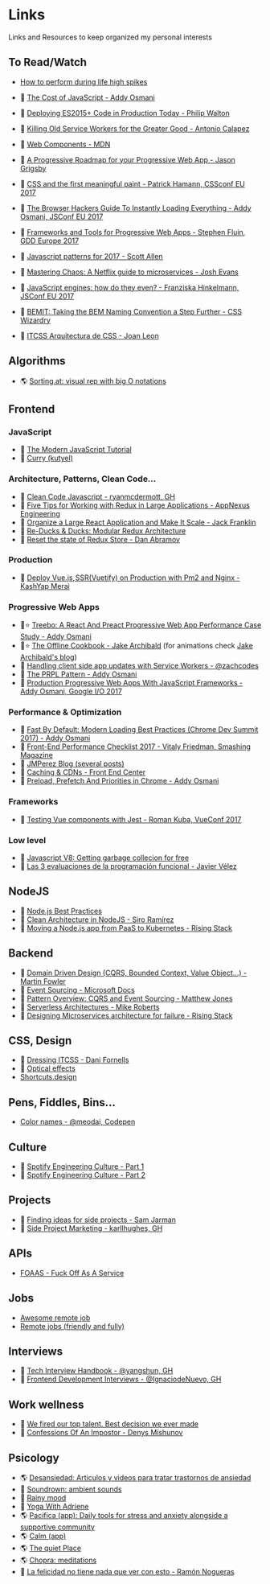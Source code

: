 # Links

Links and Resources to keep organized my personal interests



## To Read/Watch

- [How to perform during life high spikes](https://twitter.com/cristinafsanz/status/932160488774995973)
- 📄 [The Cost of JavaScript - Addy Osmani](https://medium.com/dev-channel/the-cost-of-javascript-84009f51e99e)
- 📄 [Deploying ES2015+ Code in Production Today - Philip Walton](https://philipwalton.com/articles/deploying-es2015-code-in-production-today/)
- 📄 [Killing Old Service Workers for the Greater Good - Antonio Calapez](https://blog.hackages.io/migrating-a-service-worker-from-an-old-domain-to-your-new-domain-69236418051c)
- 📄 [Web Components - MDN](https://developer.mozilla.org/en-US/docs/Web/Web_Components)
- 📄 [A Progressive Roadmap for your Progressive Web App - Jason Grigsby](https://cloudfour.com/thinks/a-progressive-roadmap-for-your-progressive-web-app/)
- 🎥 [CSS and the first meaningful paint - Patrick Hamann, CSSconf EU 2017](https://www.youtube.com/watch?v=4pQ2byAoIX0)
- 🎥 [The Browser Hackers Guide To Instantly Loading Everything - Addy Osmani, JSConf EU 2017](https://www.youtube.com/watch?v=7vUs5yOuv-o)

- 🎥 [Frameworks and Tools for Progressive Web Apps - Stephen Fluin, GDD Europe 2017](https://www.youtube.com/watch?v=zuGE3eFQD9I)
- 🎥 [Javascript patterns for 2017 - Scott Allen](https://www.youtube.com/watch?v=hO7mzO83N1Q)
- 🎥 [Mastering Chaos: A Netflix guide to microservices - Josh Evans](https://www.youtube.com/watch?v=CZ3wIuvmHeM)
- 🎥 [JavaScript engines: how do they even? - Franziska Hinkelmann, JSConf EU 2017](https://www.youtube.com/watch?v=p-iiEDtpy6I)
- 📄 [BEMIT: Taking the BEM Naming Convention a Step Further - CSS Wizardry](https://csswizardry.com/2015/08/bemit-taking-the-bem-naming-convention-a-step-further/)
- 🎥 [ITCSS Arquitectura de CSS - Joan Leon](https://www.youtube.com/watch?v=P6iPXgXC7HE)


## Algorithms

- 🌎 [Sorting.at: visual rep with big O notations](http://sorting.at/)

## Frontend

### JavaScript

- 📄 [The Modern JavaScript Tutorial](https://javascript.info/)
- 📄 [Curry (kutyel)](https://gist.github.com/kutyel/818937bda1bf1f513ff63e517342d194)

### Architecture, Patterns, Clean Code...

 - 📄 [Clean Code Javascript - ryanmcdermott, GH](https://github.com/ryanmcdermott/clean-code-javascript)
 - 📄 [Five Tips for Working with Redux in Large Applications - AppNexus Engineering](https://techblog.appnexus.com/five-tips-for-working-with-redux-in-large-applications-89452af4fdcb)
 - 📄 [Organize a Large React Application and Make It Scale - Jack Franklin](https://www.sitepoint.com/organize-large-react-application/)
 - 📄 [Re-Ducks & Ducks: Modular Redux Architecture](https://github.com/alexnm/re-ducks)
 - 📄 [Reset the state of Redux Store - Dan Abramov](https://stackoverflow.com/questions/35622588/how-to-reset-the-state-of-a-redux-store/35641992#35641992)

### Production

 - 📄 [Deploy Vue.js, SSR(Vuetify) on Production with Pm2 and Nginx - KashYap Merai](https://medium.com/@kamerk22/deploy-vue-js-ssr-vuetify-on-production-with-pm2-and-nginx-ec7b5c0748a3)

### Progressive Web Apps

- 📄⭐️ [Treebo: A React And Preact Progressive Web App Performance Case Study - Addy Osmani](https://medium.com/dev-channel/treebo-a-react-and-preact-progressive-web-app-performance-case-study-5e4f450d5299)
- 📄⭐️ [The Offline Cookbook - Jake Archibald](https://developers.google.com/web/fundamentals/instant-and-offline/offline-cookbook/) (for animations check [Jake Archibald's blog](https://jakearchibald.com/2014/offline-cookbook/))
- 📄 [Handling client side app updates with Service Workers - @zachcodes](https://zach.codes/handling-client-side-app-updates-with-service-workers/)
- 📄 [The PRPL Pattern - Addy Osmani](https://developers.google.com/web/fundamentals/performance/prpl-pattern/)
- 🎥 [Production Progressive Web Apps With JavaScript Frameworks - Addy Osmani, Google I/O 2017](https://www.youtube.com/watch?v=aCMbSyngXB4)

### Performance & Optimization

- 🎥 [Fast By Default: Modern Loading Best Practices (Chrome Dev Summit 2017) - Addy Osmani](https://www.youtube.com/watch?v=_srJ7eHS3IM)
- 📄 [Front-End Performance Checklist 2017 - Vitaly Friedman, Smashing Magazine](https://www.smashingmagazine.com/2016/12/front-end-performance-checklist-2017-pdf-pages/)
- 📄 [JMPerez Blog (several posts)](https://jmperezperez.com/)
- 🎥 [Caching & CDNs - Front End Center](https://www.youtube.com/watch?v=_QeNLrkPvdI)
- 📄 [Preload, Prefetch And Priorities in Chrome - Addy Osmani](https://medium.com/reloading/preload-prefetch-and-priorities-in-chrome-776165961bbf)

### Frameworks

- 🎥 [Testing Vue components with Jest - Roman Kuba, VueConf 2017](https://www.youtube.com/watch?v=pqp0PsPBO_0)

### Low level

- 📄 [Javascript V8: Getting garbage collecion for free](https://v8project.blogspot.com.es/2015/08/getting-garbage-collection-for-free.html)
- 📄 [Las 3 evaluaciones de la programación funcional - Javier Vélez](http://www.javiervelezreyes.com/las-3-evaluaciones-de-la-programacion-funcional/)

## NodeJS

- 📄 [Node.js Best Practices](https://github.com/i0natan/nodebestpractices)
- 📄 [Clean Architecture in NodeJS - Siro Ramírez](https://solidgeargroup.com/clean-architecture-in-nodejs)
- 📄 [Moving a Node.js app from PaaS to Kubernetes - Rising Stack](https://blog.risingstack.com/moving-node-js-from-paas-to-kubernetes-tutorial/)

## Backend

- 📄 [Domain Driven Design (CQRS, Bounded Context, Value Object...) - Martin Fowler](https://martinfowler.com/tags/domain%20driven%20design.html)
- 📄 [Event Sourcing - Microsoft Docs](https://docs.microsoft.com/en-us/azure/architecture/patterns/event-sourcing)
- 📄 [Pattern Overview: CQRS and Event Sourcing - Matthew Jones](https://www.exceptionnotfound.net/pattern-overview-command-query-responsibility-segregation-and-event-sourcing/)
- 📄 [Serverless Architectures - Mike Roberts](https://martinfowler.com/articles/serverless.html)
- 📄 [Designing Microservices architecture for failure - Rising Stack](https://blog.risingstack.com/designing-microservices-architecture-for-failure/)

## CSS, Design

- 🎥 [Dressing ITCSS - Dani Fornells](https://www.youtube.com/watch?v=2IdI5VUfE48)
- 📄 [Optical effects](https://medium.muz.li/optical-effects-9fca82b4cd9a)
- [Shortcuts.design](http://shortcuts.design/index.html)

## Pens, Fiddles, Bins...

- [Color names - @meodai, Codepen](https://codepen.io/meodai/full/mEvZRx)

## Culture

- 🎥 [Spotify Engineering Culture - Part 1](https://labs.spotify.com/2014/03/27/spotify-engineering-culture-part-1/)
- 🎥 [Spotify Engineering Culture - Part 2](https://labs.spotify.com/2014/03/27/spotify-engineering-culture-part-2/)

## Projects

- 📄 [Finding ideas for side projects - Sam Jarman](https://dev.to/samjarman/finding-ideas-for-programming-side-projects)
- 📄 [Side Project Marketing  - karllhughes, GH](https://github.com/karllhughes/side-project-marketing/blob/master/marketing-checklist.md)

## APIs

- [FOAAS - Fuck Off As A Service](https://www.foaas.com/)

## Jobs
- [Awesome remote job](https://github.com/lukasz-madon/awesome-remote-job)
- [Remote jobs (friendly and fully)](https://github.com/remoteintech/remote-jobs)

## Interviews

- 📄 [Tech Interview Handbook - @yangshun, GH](https://github.com/yangshun/tech-interview-handbook)
- 📄 [Frontend Development Interviews - @IgnaciodeNuevo, GH](https://github.com/IgnaciodeNuevo/frontend-development-interviews#questions-to-know-the-company-better)

## Work wellness

- 📄 [We fired our top talent. Best decision we ever made](https://medium.freecodecamp.org/we-fired-our-top-talent-best-decision-we-ever-made-4c0a99728fde)
- 📄 [Confessions Of An Impostor - Denys Mishunov](https://www.smashingmagazine.com/2017/10/confessions-impostor-syndrome/)

## Psicology

- 🌎 [Desansiedad: Articulos y videos para tratar trastornos de ansiedad](http://www.desansiedad.com/)
- 🎵 [Soundrown: ambient sounds](http://soundrown.com/)
- 🎵 [Rainy mood](http://rainymood.com/)
- 🎥 [Yoga With Adriene](https://www.youtube.com/user/yogawithadriene)
- 🌎 [Pacifica (app): Daily tools for stress and anxiety alongside a supportive community](https://www.thinkpacifica.com)
- 🌎 [Calm (app)](https://www.calm.com/)
- 🌎 [The quiet Place](http://thequietplaceproject.com/thequietplace)
- 🌎 [Chopra: meditations](http://www.chopra.com/articles/guided-meditations)
- 🎥 [La felicidad no tiene nada que ver con esto - Ramón Nogueras](https://www.youtube.com/watch?v=5XsKHEunOXs&feature=youtu.be)



